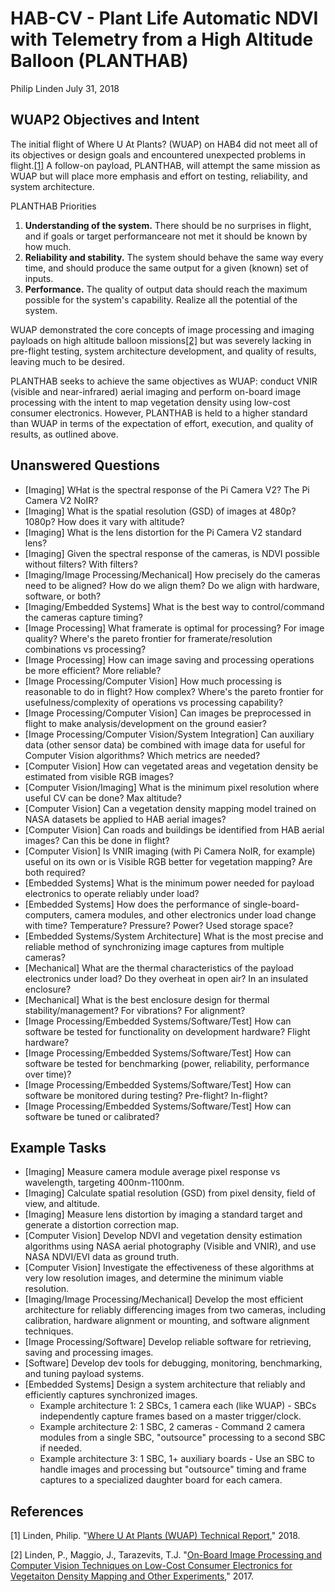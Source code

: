 # HAB-CV - Plant Life Automatic NDVI with Telemetry from a High Altitude Balloon (PLANTHAB)
Philip Linden
July 31, 2018

## WUAP2 Objectives and Intent
The initial flight of Where U At Plants? (WUAP) on HAB4 did not meet all of its objectives or design goals and encountered unexpected problems in flight.[[1]](https://github.com/RIT-Space-Exploration/hab-cv/blob/master/reports/HAB4%20Post%20Flight%20Report/report_wuap_postflight-hab4.md) 
A follow-on payload, PLANTHAB, will attempt the same mission as WUAP but will place more emphasis and effort on testing, reliability, and system architecture. 

PLANTHAB Priorities
1. **Understanding of the system.** There should be no surprises in flight, and if goals or target performanceare not met it should be known by how much.
2. **Reliability and stability.** The system should behave the same way every time, and should produce the same output for a given (known) set of inputs.
3. **Performance.** The quality of output data should reach the maximum possible for the system's capability. Realize all the potential of the system.

WUAP demonstrated the core concepts of image processing and imaging payloads on high altitude balloon missions[[2]](https://github.com/RIT-Space-Exploration/hab-cv/blob/master/reports/Project%20Definition%20Document/hab-cv.pdf) but was severely lacking in pre-flight testing, system architecture development, and quality of results, leaving much to be desired. 

PLANTHAB seeks to achieve the same objectives as WUAP: conduct VNIR (visible and near-infrared) aerial imaging and perform on-board image processing with the intent to map vegetation density using low-cost consumer electronics.
However, PLANTHAB is held to a higher standard than WUAP in terms of the expectation of effort, execution, and quality of results, as outlined above.

## Unanswered Questions
- [Imaging] WHat is the spectral response of the Pi Camera V2? The Pi Camera V2 NoIR?
- [Imaging] What is the spatial resolution (GSD) of images at 480p? 1080p? How does it vary with altitude?
- [Imaging] What is the lens distortion for the Pi Camera V2 standard lens?
- [Imaging] Given the spectral response of the cameras, is NDVI possible without filters? With filters?
- [Imaging/Image Processing/Mechanical] How precisely do the cameras need to be aligned? How do we align them? Do we align with hardware, software, or both?
- [Imaging/Embedded Systems] What is the best way to control/command the cameras capture timing?
- [Image Processing] What framerate is optimal for processing? For image quality? Where's the pareto frontier for framerate/resolution combinations vs processing?
- [Image Processing] How can image saving and processing operations be more efficient? More reliable?
- [Image Processing/Computer Vision] How much processing is reasonable to do in flight? How complex? Where's the pareto frontier for usefulness/complexity of operations vs processing capability?
- [Image Processing/Computer Vision] Can images be preprocessed in flight to make analysis/development on the ground easier?
- [Image Processing/Computer Vision/System Integration] Can auxiliary data (other sensor data) be combined with image data for useful for Computer Vision algorithms? Which metrics are needed?
- [Computer Vision] How can vegetated areas and vegetation density be estimated from visible RGB images?
- [Computer Vision/Imaging] What is the minimum pixel resolution where useful CV can be done? Max altitude?
- [Computer Vision] Can a vegetation density mapping model trained on NASA datasets be applied to HAB aerial images?
- [Computer Vision] Can roads and buildings be identified from HAB aerial images? Can this be done in flight?
- [Computer Vision] Is VNIR imaging (with Pi Camera NoIR, for example) useful on its own or is Visible RGB better for vegetation mapping? Are both required?
- [Embedded Systems] What is the minimum power needed for payload electronics to operate reliably under load?
- [Embedded Systems] How does the performance of single-board-computers, camera modules, and other electronics under load change with time? Temperature? Pressure? Power? Used storage space?
- [Embedded Systems/System Architecture] What is the most precise and reliable method of synchronizing image captures from multiple cameras?
- [Mechanical] What are the thermal characteristics of the payload electronics under load? Do they overheat in open air? In an insulated enclosure?
- [Mechanical] What is the best enclosure design for thermal stability/management? For vibrations? For alignment?
- [Image Processing/Embedded Systems/Software/Test] How can software be tested for functionality on development hardware? Flight hardware?
- [Image Processing/Embedded Systems/Software/Test] How can software be tested for benchmarking (power, reliability, performance over time)?
- [Image Processing/Embedded Systems/Software/Test] How can software be monitored during testing? Pre-flight? In-flight?
- [Image Processing/Embedded Systems/Software/Test] How can software be tuned or calibrated?

## Example Tasks
- [Imaging] Measure camera module average pixel response vs wavelength, targeting 400nm-1100nm.
- [Imaging] Calculate spatial resolution (GSD) from pixel density, field of view, and altitude.
- [Imaging] Measure lens distortion by imaging a standard target and generate a distortion correction map.
- [Computer Vision] Develop NDVI and vegetation density estimation algorithms using NASA aerial photography (Visible and VNIR), and use NASA NDVI/EVI data as ground truth.
- [Computer Vision] Investigate the effectiveness of these algorithms at very low resolution images, and determine the minimum viable resolution.
- [Imaging/Image Processing/Mechanical] Develop the most efficient architecture for reliably differencing images from two cameras, including calibration, hardware alignment or mounting, and software alignment techniques.
- [Image Processing/Software] Develop reliable software for retrieving, saving and processing images.
- [Software] Develop dev tools for debugging, monitoring, benchmarking, and tuning payload systems.
- [Embedded Systems] Design a system architecture that reliably and efficiently captures synchronized images.
    - Example architecture 1: 2 SBCs, 1 camera each (like WUAP) - SBCs independently capture frames based on a master trigger/clock.
    - Example architecture 2: 1 SBC, 2 cameras - Command 2 camera modules from a single SBC, "outsource" processing to a second SBC if needed.
    - Example architecture 3: 1 SBC, 1+ auxiliary boards - Use an SBC to handle images and processing but "outsource" timing and frame captures to a specialized daughter board for each camera.

## References
[1] Linden, Philip. "[Where U At Plants (WUAP) Technical Report](https://github.com/RIT-Space-Exploration/hab-cv/blob/master/reports/HAB4%20Post%20Flight%20Report/report_wuap_postflight-hab4.md)," 2018.

[2] Linden, P., Maggio, J., Tarazevits, T.J. "[On-Board Image Processing and Computer Vision Techniques on Low-Cost Consumer Electronics for Vegetaiton Density Mapping and Other Experiments](https://github.com/RIT-Space-Exploration/hab-cv/blob/master/reports/Project%20Definition%20Document/hab-cv.pdf)," 2017.
